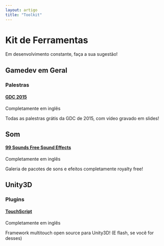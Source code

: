 ```yaml
---
layout: artigo
title: "Toolkit"
---
```


# Kit de Ferramentas
<span class="text-muted">Em desenvolvimento constante, faça a sua sugestão!</span>

<!-- TEMPLATE

#### [Nome do resource](http://linkdoresource)

<span class="text-muted">Completamente/parcialmente em inglês</span> *** Use apenas caso necessário ***

Descrição do resource
-->

<!--
Categorias possíveis, mas fora de uso
## Arte
## Programação em Geral
-->

## Gamedev em Geral 

### Palestras

#### [GDC 2015](http://gdcvault.com/free/gdc-15)
<span class="text-muted">Completamente em inglês</span>

Todas as palestras grátis da GDC de 2015, com vídeo gravado em slides!


## Som

#### [99 Sounds Free Sound Effects](http://99sounds.org/free-sound-effects/)
<span class="text-muted">Completamente em inglês</span>

Galeria de pacotes de sons e efeitos completamente royalty free!

## Unity3D

### Plugins

#### [TouchScript](http://touchscript.github.io)
<span class="text-muted">Completamente em inglês</span>

Framework multitouch open source para Unity3D! (E flash, se você for desses)
